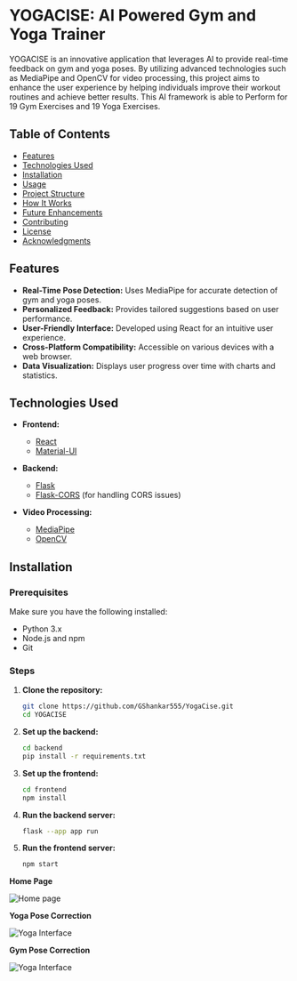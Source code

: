 # YOGACISE: AI Powered Gym and Yoga Trainer

YOGACISE is an innovative application that leverages AI to provide real-time feedback on gym and yoga poses. By utilizing advanced technologies such as MediaPipe and OpenCV for video processing, this project aims to enhance the user experience by helping individuals improve their workout routines and achieve better results. This AI framework is able to Perform for 19 Gym Exercises and 19 Yoga Exercises.

## Table of Contents

- [Features](#features)
- [Technologies Used](#technologies-used)
- [Installation](#installation)
- [Usage](#usage)
- [Project Structure](#project-structure)
- [How It Works](#how-it-works)
- [Future Enhancements](#future-enhancements)
- [Contributing](#contributing)
- [License](#license)
- [Acknowledgments](#acknowledgments)

## Features

- **Real-Time Pose Detection:** Uses MediaPipe for accurate detection of gym and yoga poses.
- **Personalized Feedback:** Provides tailored suggestions based on user performance.
- **User-Friendly Interface:** Developed using React for an intuitive user experience.
- **Cross-Platform Compatibility:** Accessible on various devices with a web browser.
- **Data Visualization:** Displays user progress over time with charts and statistics.

## Technologies Used

- **Frontend:** 
  - [React](https://reactjs.org/)
  - [Material-UI](https://mui.com/)
  
- **Backend:**
  - [Flask](https://flask.palletsprojects.com/)
  - [Flask-CORS](https://flask-cors.readthedocs.io/en/latest/) (for handling CORS issues)

- **Video Processing:**
  - [MediaPipe](https://google.github.io/mediapipe/)
  - [OpenCV](https://opencv.org/)


## Installation

### Prerequisites

Make sure you have the following installed:

- Python 3.x
- Node.js and npm
- Git

### Steps

1. **Clone the repository:**
   ```bash
   git clone https://github.com/GShankar555/YogaCise.git
   cd YOGACISE

2. **Set up the backend:**
    ```bash
    cd backend
    pip install -r requirements.txt

3. **Set up the frontend:**
    ```bash
    cd frontend
    npm install

4. **Run the backend server:**
    ```bash
    flask --app app run

5. **Run the frontend server:**
    ```bash
    npm start
 
**Home Page**

![Home page](https://github.com/GShankar555/YogaCise/blob/main/Home%20Page.png)


**Yoga Pose Correction**

![Yoga Interface](https://github.com/GShankar555/YogaCise/blob/main/Yoga.png)


**Gym Pose Correction**

![Yoga Interface](https://github.com/GShankar555/YogaCise/blob/main/Gym.png)